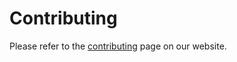 # Contributing

Please refer to the [contributing](https://IUinfosec.xyz/kb/contributing) page on our website.
